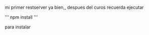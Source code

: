 mi primer    restserver ya bien,, despues del curos
recuerda ejecutar  

''' npm install  ''' 

para instalar



